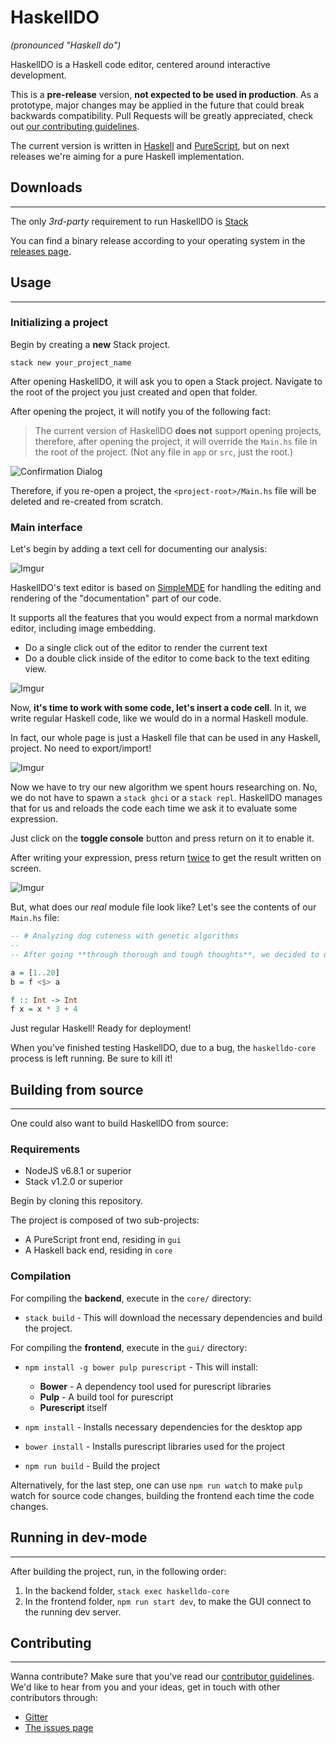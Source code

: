 # HaskellDO
*(pronounced "Haskell do")*

HaskellDO is a Haskell code editor, centered around interactive development.

This is a **pre-release** version, **not expected to be used in production**. As a
prototype, major changes may be applied in the future that could break backwards
compatibility. Pull Requests will be greatly appreciated, check out [our contributing guidelines](CONTRIBUTING.md).

The current version is written in [Haskell](https://www.haskell.org/) and
[PureScript](http://www.purescript.org/), but on next releases we're aiming for
a pure Haskell implementation.

## Downloads
---
The only *3rd-party* requirement to run HaskellDO is [Stack](http://haskellstack.org/)

You can find a binary release according to your operating system in the
[releases page](https://github.com/theam/haskelldo/releases).

## Usage
---

### Initializing a project
Begin by creating a **new** Stack project.

`stack new your_project_name`

After opening HaskellDO, it will ask you to open a Stack project.
Navigate to the root of the project you just created and open that
folder.

After opening the project, it will notify you of the following fact:

> The current version of HaskellDO **does not** support opening projects,
  therefore, after opening the project, it will override the `Main.hs`
  file in the root of the project. (Not any file in `app` or `src`, just
  the root.)

![Confirmation Dialog](http://imgur.com/DgspZip.jpg)

Therefore, if you re-open a project, the `<project-root>/Main.hs` file will
be deleted and re-created from scratch.

### Main interface
Let's begin by adding a text cell for documenting our analysis:

![Imgur](http://i.imgur.com/QAVI2WC.gif)

HaskellDO's text editor is based on [SimpleMDE](https://simplemde.com/) for
handling the editing and rendering of the "documentation" part of our code.

It supports all the features that you would expect from a normal markdown
editor, including image embedding.

- Do a single click out of the editor to render the current text
- Do a double click inside of the editor to come back to the text editing
  view.

![Imgur](http://i.imgur.com/ElGTVLK.gif)

Now, **it's time to work with some code, let's insert a code cell**.
In it, we write regular Haskell code, like we would do in a normal Haskell
module.

In fact, our whole page is just a Haskell file that can be used in any
Haskell, project. No need to export/import!

![Imgur](http://i.imgur.com/8jVxh6A.gif)

Now we have to try our new algorithm we spent hours researching on.
No, we do not have to spawn a `stack ghci` or a `stack repl`. HaskellDO
manages that for us and reloads the code each time we ask it to evaluate
some expression.

Just click on the **toggle console** button and press return on it to
enable it.

After writing your expression, press return [twice](linkToGithubIssue)
to get the result written on screen.

![Imgur](http://i.imgur.com/jgZQAvu.gif)

But, what does our *real* module file look like? Let's see the contents
of our `Main.hs` file:

```haskell
-- # Analyzing dog cuteness with genetic algorithms
--
-- After going **through thorough and tough thoughts**, we decided to use a simple example.

a = [1..20]
b = f <$> a

f :: Int -> Int
f x = x * 3 + 4
```

Just regular Haskell! Ready for deployment!

When you've finished testing HaskellDO, due to a bug, the `haskelldo-core`
process is left running. Be sure to kill it!

## Building from source
---

One could also want to build HaskellDO from source:
### Requirements

- NodeJS v6.8.1 or superior
- Stack v1.2.0 or superior

Begin by cloning this repository.

The project is composed of two sub-projects:

- A PureScript front end, residing in `gui`
- A Haskell back end, residing in `core`

### Compilation
For compiling the **backend**, execute in the `core/` directory:

- `stack build` - This will download the necessary dependencies and build the project.

For compiling the **frontend**, execute in the `gui/` directory:

- `npm install -g bower pulp purescript` - This will install:
    - **Bower** - A dependency tool used for purescript libraries
    - **Pulp** - A build tool for purescript
    - **Purescript** itself

- `npm install` - Installs necessary dependencies for the desktop app
- `bower install` - Installs purescript libraries used for the project
- `npm run build` - Build the project

Alternatively, for the last step, one can use `npm run watch` to make `pulp`
watch for source code changes, building the frontend each time the code changes.

## Running in dev-mode
---
After building the project, run, in the following order:

1. In the backend folder, `stack exec haskelldo-core`
2. In the frontend folder, `npm run start dev`, to make the GUI connect to the running
   dev server.

## Contributing
---
Wanna contribute? Make sure that you've read our [contributor guidelines](linkToContributing.md).
We'd like to hear from you and your ideas, get in touch with other contributors through:

- [Gitter](gitterChannelLink)
- [The issues page](githubIssues)
